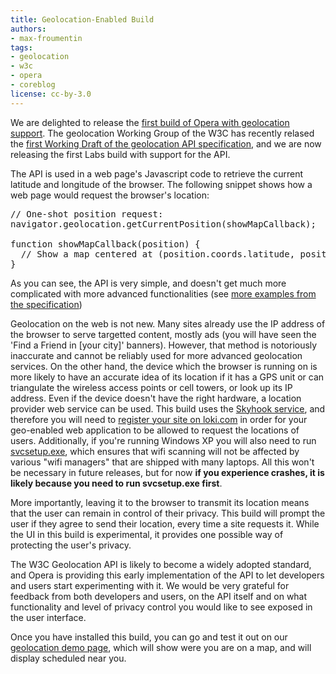 ```yaml
---
title: Geolocation-Enabled Build
authors:
- max-froumentin
tags:
- geolocation
- w3c
- opera
- coreblog
license: cc-by-3.0
---
```


<p>We are delighted to release the <a href="http://snapshot.opera.com/windows/opera_wingogi_geo.zip">first build of Opera with geolocation support</a>.  The geolocation Working Group of the W3C has recently relased the <a href="http://www.w3.org/TR/2008/WD-geolocation-API-20081222/">first Working Draft of the geolocation API specification</a>, and we are now releasing the first Labs build with support for the API.</p>

<p>The API is used in a web page&#39;s Javascript code to retrieve the current latitude and longitude of the browser. The following snippet shows how a web page would request the browser&#39;s location:</p>

<pre>// One-shot position request:
navigator.geolocation.getCurrentPosition(showMapCallback);

function showMapCallback(position) {
  // Show a map centered at (position.coords.latitude, position.coords.longitude).
}</pre>

<p>As you can see, the API is very simple, and doesn&#39;t get much more complicated with more advanced functionalities (see <a href="http://www.w3.org/TR/2008/WD-geolocation-API-20081222/#introduction">more examples from the specification</a>)</p>

<p>Geolocation on the web is not new. Many sites already use the IP address of the browser to serve targetted content, mostly ads (you will have seen the &#39;Find a Friend in [your city]&#39; banners). However, that method is notoriously inaccurate and cannot be reliably used for more advanced geolocation services. On the other hand, the device which the browser is running on is more likely to have an accurate idea of its location if it has a GPS unit or can triangulate the wireless access points or cell towers, or look up its IP address. Even if the device doesn&#39;t have the right hardware, a location provider web service can be used. This build uses the <a href="http://www.skyhookwireless.com/developers/sdk.php">Skyhook service</a>, and therefore you will need to <a href="http://loki.com/">register your site on loki.com</a> in order for your geo-enabled web application to be allowed to request the locations of users. Additionally, if you&#39;re running Windows XP you will also need to run <a href="http://snapshot.opera.com/windows/svcsetup.exe">svcsetup.exe</a>, which ensures that wifi scanning will not be affected by various &quot;wifi managers&quot; that are shipped with many laptops. All this won&#39;t be necessary in future releases, but for now <b>if you experience crashes, it is likely because you need to run svcsetup.exe first</b>.</p>

<p>More importantly, leaving it to the browser to transmit its location means that the user can remain in control of their privacy. This build will prompt the user if they agree to send their location, every time a site requests it. While the UI in this build is experimental, it provides one possible way of protecting the user&#39;s privacy.</p>

<p>The W3C Geolocation API is likely to become a widely adopted standard, and Opera is providing this early implementation of the API to let developers and users start experimenting with it. We would be very grateful for feedback from both developers and users, on the API itself and on what functionality and level of privacy control you would like to see exposed in the user interface.</p>

<p>Once you have installed this build, you can go and test it out on our <a href="http://people.opera.com/~maxfro/demos/geo/">geolocation demo page</a>,  which will show were you are on a map, and will display scheduled near you.</p>
